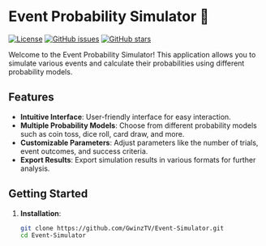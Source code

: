 # Event Probability Simulator 🎲

[![License](https://img.shields.io/badge/license-MIT-blue.svg)](https://github.com/GwinzTV/Event-Simulator/blob/main/LICENSE)
[![GitHub issues](https://img.shields.io/github/issues/GwinzTV/Event-Simulator)](https://github.com/GwinzTV/Event-Simulator/issues)
[![GitHub stars](https://img.shields.io/github/stars/GwinzTV/Event-Simulator)](https://github.com/GwinzTV/Event-Simulator/stargazers)

Welcome to the Event Probability Simulator! This application allows you to simulate various events and calculate their probabilities using different probability models.

## Features

- **Intuitive Interface**: User-friendly interface for easy interaction.
- **Multiple Probability Models**: Choose from different probability models such as coin toss, dice roll, card draw, and more.
- **Customizable Parameters**: Adjust parameters like the number of trials, event outcomes, and success criteria.
- **Export Results**: Export simulation results in various formats for further analysis.

## Getting Started

1. **Installation**:
   ```bash
   git clone https://github.com/GwinzTV/Event-Simulator.git
   cd Event-Simulator
